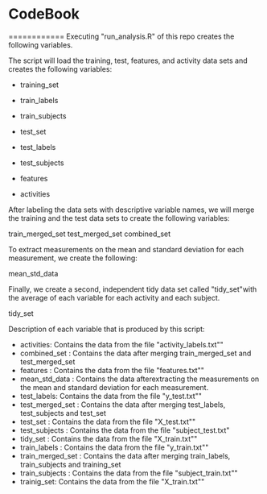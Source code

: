 # CodeBook 
============
Executing "run_analysis.R" of this repo creates the following variables.

The script will load the training, test, features, and activity data sets and creates the following variables:

* training_set 
* train_labels 
* train_subjects

* test_set
* test_labels
* test_subjects

* features
* activities


After labeling the data sets with descriptive variable names, we will merge the training and the test data sets to create the following variables:

train_merged_set
test_merged_set
combined_set

To extract  measurements on the mean and standard deviation for each measurement, we create the following:

mean_std_data


Finally, we create a second, independent tidy data set called "tidy_set"with the average of each variable for each activity and each subject.

tidy_set


Description of each variable that is produced by this script:

* activities: Contains the data from the file "activity_labels.txt""
* combined_set : Contains the data after merging train_merged_set and test_merged_set
* features : Contains the data from the file "features.txt""
* mean_std_data : Contains the data afterextracting the measurements on the mean and standard deviation for each measurement.
* test_labels: Contains the data from the file "y_test.txt""
* test_merged_set : Contains the data after merging test_labels, test_subjects and test_set 
* test_set : Contains the data from the file "X_test.txt""
* test_subjects : Contains the data from the file "subject_test.txt"
* tidy_set : Contains the data from the file "X_train.txt""
* train_labels : Contains the data from the file "y_train.txt""
* train_merged_set : Contains the data after merging train_labels, train_subjects and training_set 
* train_subjects : Contains the data from the file "subject_train.txt""
* trainig_set: Contains the data from the file "X_train.txt""


  